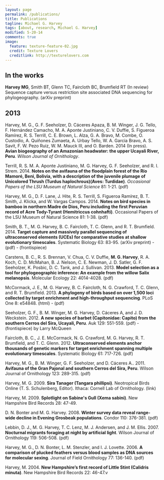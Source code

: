 ```yaml
---
layout: page
permalink: /publications/
title: Publications
tagline: Michael G. Harvey
tags: [about, research, Michael G. Harvey]
modified: 5-20-14
comments: true
image:
  feature: texture-feature-02.jpg
  credit: Texture Lovers
  creditlink: http://texturelovers.com
---
```


## In the works

**Harvey MG**, Smith BT, Glenn TC, Faircloth BC, Brumfield RT (In review) Sequence capture versus restriction site associated DNA sequencing for phylogeography. (arXiv preprint)

## 2013

Harvey, M. G., G. F. Seeholzer, D. Cáceres Apaza, B. M. Winger, J. G. Tello, F. Hernández Camacho, M. A. Aponte Justiniano, C. V. Duffie, S. Figueroa Ramírez, R. S. Terrill, C. E. Brown, L. Alza, G. A. Bravo, M. Combe, O. Custodio, A. Quiñones Zumaeta, A. Urbay Tello, W. A. Garcia Bravo, A. S. Savit, F. W. Pezo Ruiz, W. M. Mauck III, and O. Barden. 2014 (In press). **Avian biogeography of an Amazonian headwater: the upper Ucayali River, Peru**. *Wilson Journal of Ornithology*.

Terrill, R. S. M. A. Aponte Justiniano, M. G. Harvey, G. F. Seeholzer, and R. I. Strem. 2014. **Notes on the avifauna of the floodplain forest of the Río Mamoré, Beni, Bolivia, with a description of the juvenile plumage of Unicolored Thrush (Turdus haplochrous)(Aves: Turdidae)**. *Occasional Papers of the LSU Museum of Natural Science* 81: 1-21. (pdf)

Harvey, M. G., D. F. Lane, J. Hite, R. S. Terrill, S. Figueroa Ramírez, B. T. Smith, J. Klicka, and W. Vargas Campos. 2014. **Notes on bird species in bamboo in northern Madre de Dios, Peru including the first Peruvian record of Acre Tody-Tyrant (Hemitriccus cohnhafti)**. Occasional Papers of the LSU Museum of Natural Science 81: 1-38. (pdf)

Smith, B. T., M. G. Harvey, B. C. Faircloth, T. C. Glenn, and R. T. Brumfield. 2014. **Target capture and massively parallel sequencing of ultraconserved elements (UCEs) for comparative studies at shallow evolutionary timescales**. Systematic Biology 63: 83-95. (arXiv preprint) - (pdf) - (frontispiece)

Carstens, B. C., R. S. Brennan, V. Chua, C. V. Duffie, **M. G. Harvey**, R. A. Koch, C. D. McMahan, B. J. Nelson, C. E. Newman, J. D. Satler, G. F. Seeholzer, K. Posbic, D. C. Tank, and J. Sullivan. 2013. **Model selection as a tool for phylogeographic inference: An example from the willow Salix melanopsis**. Molecular Ecology 22: 4014-4028. (pdf)

McCormack, J. E., M. G. Harvey, B. C. Faircloth, N. G. Crawford, T. C. Glenn, and R. T. Brumfield. 2013. **A phylogeny of birds based on over 1,500 loci collected by target enrichment and high-throughput sequencing**. PLoS One 8: e54848. (html) - (pdf)

Seeholzer, G. F., B. M. Winger, M. G. Harvey, D. Cáceres A, and J. D. Weckstein. 2012. **A new species of barbet (Capitonidae: Capito) from the southern Cerros del Sira, Ucayali, Peru**. Auk 129: 551-559. (pdf) - (frontispiece) by Larry McQueen

Faircloth, B. C., J. E. McCormack, N. G. Crawford, M. G. Harvey, R. T. Brumfield, and T. C. Glenn. 2012. **Ultraconserved elements anchor thousands of genetic markers for target enrichment spanning multiple evolutionary timescales**. Systematic Biology 61: 717-726. (pdf)

Harvey, M. G., B. M. Winger, G. F. Seeholzer, and D. Cáceres A.. 2011. **Avifauna of the Gran Pajonal and southern Cerros del Sira, Peru**. Wilson Journal of Ornithology 123: 289-315. (pdf)

Harvey, M. G. 2009. **Sira Tanager (Tangara phillipsi)**. Neotropical Birds Online (T. S. Schulenberg, Editor). Ithaca: Cornell Lab of Ornithology. (link)

Harvey, M. 2009. **Splotlight on Sabine's Gull (Xema sabini)**. New Hampshire Bird Records 28: 47-49.

D. N. Bonter and M. G. Harvey. 2008. **Winter survey data reveal range-wide decline in Evening Grosbeak populations**. Condor 110: 376-381. (pdf)

Lebbin, D. J., M. G. Harvey, T. C. Lenz, M. J. Andersen, and J. M. Ellis. 2007. **Nocturnal migrants foraging at night by artificial light**. Wilson Journal of Ornithology 119: 506-508. (pdf)

Harvey, M. G., D. N. Bonter, L. M. Stenzler, and I. J. Lovette. 2006. **A comparison of plucked feathers versus blood samples as DNA sources for molecular sexing**. Journal of Field Ornithology 77: 136-140. (pdf)

Harvey, M. 2004. **New Hampshire’s first record of Little Stint (Calidris minuta)**. New Hampshire Bird Records 22: 46-47.v